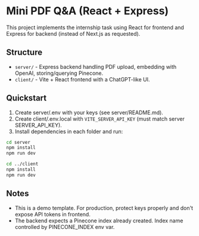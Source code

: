 # Mini PDF Q&A (React + Express)

This project implements the internship task using React for frontend and Express for backend (instead of Next.js as requested).

## Structure

- `server/` - Express backend handling PDF upload, embedding with OpenAI, storing/querying Pinecone.
- `client/` - Vite + React frontend with a ChatGPT-like UI.

## Quickstart

1. Create server/.env with your keys (see server/README.md).
2. Create client/.env.local with `VITE_SERVER_API_KEY` (must match server SERVER_API_KEY).
3. Install dependencies in each folder and run:

```bash
cd server
npm install
npm run dev

cd ../client
npm install
npm run dev
```

## Notes

- This is a demo template. For production, protect keys properly and don't expose API tokens in frontend.
- The backend expects a Pinecone index already created. Index name controlled by PINECONE_INDEX env var.